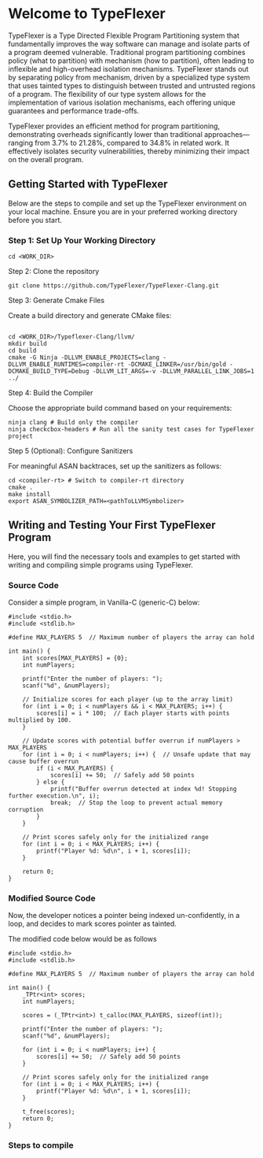 # Welcome to TypeFlexer

TypeFlexer is a Type Directed Flexible Program Partitioning system that fundamentally improves the way software can manage and isolate parts of a program deemed vulnerable. Traditional program partitioning combines policy (what to partition) with mechanism (how to partition), often leading to inflexible and high-overhead isolation mechanisms. TypeFlexer stands out by separating policy from mechanism, driven by a specialized type system that uses tainted types to distinguish between trusted and untrusted regions of a program. The flexibility of our type system allows for the implementation of various isolation mechanisms, each offering unique guarantees and performance trade-offs.

TypeFlexer provides an efficient method for program partitioning, demonstrating overheads significantly lower than traditional approaches—ranging from 3.7% to 21.28%, compared to 34.8% in related work. It effectively isolates security vulnerabilities, thereby minimizing their impact on the overall program.

## Getting Started with TypeFlexer

Below are the steps to compile and set up the TypeFlexer environment on your local machine. Ensure you are in your preferred working directory before you start.

### Step 1: Set Up Your Working Directory
```
cd <WORK_DIR>
```

Step 2: Clone the repository
```
git clone https://github.com/TypeFlexer/TypeFlexer-Clang.git
```

Step 3: Generate Cmake Files

Create a build directory and generate CMake files:
```

cd <WORK_DIR>/Typeflexer-Clang/llvm/
mkdir build
cd build
cmake -G Ninja -DLLVM_ENABLE_PROJECTS=clang -DLLVM_ENABLE_RUNTIMES=compiler-rt -DCMAKE_LINKER=/usr/bin/gold -DCMAKE_BUILD_TYPE=Debug -DLLVM_LIT_ARGS=-v -DLLVM_PARALLEL_LINK_JOBS=1 ../
```

Step 4: Build the Compiler

Choose the appropriate build command based on your requirements:

```
ninja clang # Build only the compiler
ninja checkcbox-headers # Run all the sanity test cases for TypeFlexer project
```

Step 5 (Optional): Configure Sanitizers

For meaningful ASAN backtraces, set up the sanitizers as follows:

```
cd <compiler-rt> # Switch to compiler-rt directory
cmake .
make install
export ASAN_SYMBOLIZER_PATH=<pathToLLVMSymbolizer>
```

## Writing and Testing Your First TypeFlexer Program

Here, you will find the necessary tools and examples to get started with writing and compiling simple programs using TypeFlexer.

### Source Code
Consider a simple program, in Vanilla-C (generic-C) below: 

```
#include <stdio.h>
#include <stdlib.h>

#define MAX_PLAYERS 5  // Maximum number of players the array can hold

int main() {
    int scores[MAX_PLAYERS] = {0};
    int numPlayers;

    printf("Enter the number of players: ");
    scanf("%d", &numPlayers);

    // Initialize scores for each player (up to the array limit)
    for (int i = 0; i < numPlayers && i < MAX_PLAYERS; i++) {
        scores[i] = i * 100;  // Each player starts with points multiplied by 100.
    }

    // Update scores with potential buffer overrun if numPlayers > MAX_PLAYERS
    for (int i = 0; i < numPlayers; i++) {  // Unsafe update that may cause buffer overrun
        if (i < MAX_PLAYERS) {
            scores[i] += 50;  // Safely add 50 points
        } else {
            printf("Buffer overrun detected at index %d! Stopping further execution.\n", i);
            break;  // Stop the loop to prevent actual memory corruption
        }
    }

    // Print scores safely only for the initialized range
    for (int i = 0; i < MAX_PLAYERS; i++) {
        printf("Player %d: %d\n", i + 1, scores[i]);
    }

    return 0;
}

```

### Modified Source Code
Now, the developer notices a pointer being indexed un-confidently, in a loop,
and decides to mark scores pointer as tainted.

The modified code below would be as follows 

```
#include <stdio.h>
#include <stdlib.h>

#define MAX_PLAYERS 5  // Maximum number of players the array can hold

int main() {
    _TPtr<int> scores;
    int numPlayers;

    scores = (_TPtr<int>) t_calloc(MAX_PLAYERS, sizeof(int));
    
    printf("Enter the number of players: ");
    scanf("%d", &numPlayers);

    for (int i = 0; i < numPlayers; i++) {  
        scores[i] += 50;  // Safely add 50 points
    }

    // Print scores safely only for the initialized range
    for (int i = 0; i < MAX_PLAYERS; i++) {
        printf("Player %d: %d\n", i + 1, scores[i]);
    }

    t_free(scores);
    return 0;
}

```
### Steps to compile

